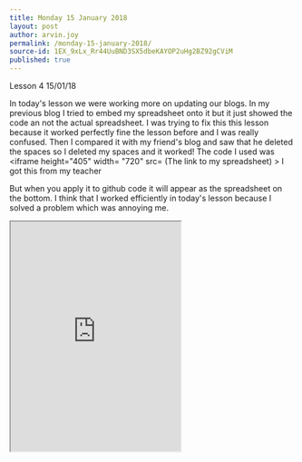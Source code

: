 ```yaml
---
title: Monday 15 January 2018
layout: post
author: arvin.joy
permalink: /monday-15-january-2018/
source-id: 1EX_9xLx_Rr44UuBND3SX5dbeKAYOP2uHg2BZ92gCViM
published: true
---
```

Lesson 4        15/01/18

In today's lesson we were working more on updating our blogs. In my previous blog I tried to embed my spreadsheet onto it but it just showed the code an not the actual spreadsheet. I was trying to fix this this lesson because it worked perfectly fine the lesson before and I was really confused. Then I compared it with my friend's blog and saw that he deleted the spaces so I deleted my spaces and it worked! The code I used was <iframe height="405" width= "720" src= (The link to my spreadsheet) ></iframe> I got this from my teacher

But when you apply it to github code it will appear as the spreadsheet on the bottom. I think that I worked efficiently in today's lesson because I solved a problem which was annoying me.
<iframe height="405” width= "720" src="https://docs.google.com/spreadsheets/d/e/2PACX-1vRl_cbKmcFiUGGg5hil3V2yTb9i61Wh9Ou0HlqvYhe7_0OFoUwfB9uW4ozbMy42HWx6KhHKzFcE07UT/pubhtml?widget=true&headers=false"></iframe>
